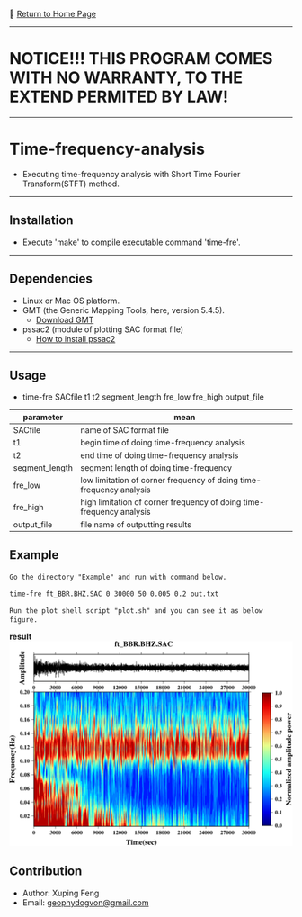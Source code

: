 :hotel: [Return to Home Page](https://github.com/geophydog/geophydog.github.io/blob/master/README.md)

***

# NOTICE!!! THIS PROGRAM COMES WITH NO WARRANTY, TO THE EXTEND PERMITED BY LAW!

***

# Time-frequency-analysis
- Executing time-frequency analysis with Short Time Fourier Transform(STFT) method.

***

## Installation
- Execute 'make' to compile executable command 'time-fre'.

***

## Dependencies
- Linux or Mac OS platform.
- GMT (the Generic Mapping Tools, here, version 5.4.5).
   - [Download GMT](http://gmt.soest.hawaii.edu/projects/gmt/wiki/Download)
- pssac2 (module of plotting SAC format file)
   - [How to install pssac2](https://blog.seisman.info/tags/pssac2/)

***

## Usage
- time-fre SACfile t1 t2 segment_length fre_low fre_high output_file

| parameter | mean | 
| --------- | ---- |
| SACfile   | name of SAC format file |
|    t1     | begin time of doing time-frequency analysis |
|    t2     | end time of doing time-frequency analysis   |
|  segment_length |  segment length of doing time-frequency |
|  fre_low   |  low limitation of corner frequency of doing time-frequency analysis |
|  fre_high  | high limitation of corner frequency of doing time-frequency analysis |
|  output_file | file name of outputting results |

## Example
```
Go the directory "Example" and run with command below.
```

```
time-fre ft_BBR.BHZ.SAC 0 30000 50 0.005 0.2 out.txt
```

```
Run the plot shell script "plot.sh" and you can see it as below figure.
```
__result__
![result](https://github.com/geophydog/Time-frequency-analysis/blob/master/Example/ft_BBR.BHZ.SAC.png)

## Contribution
- Author: Xuping Feng
- Email: geophydogvon@gmail.com
